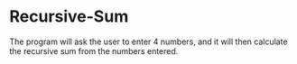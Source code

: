 # Recursive-Sum

The program will ask the user to enter 4 numbers, and it will then calculate the recursive sum from the numbers entered.
